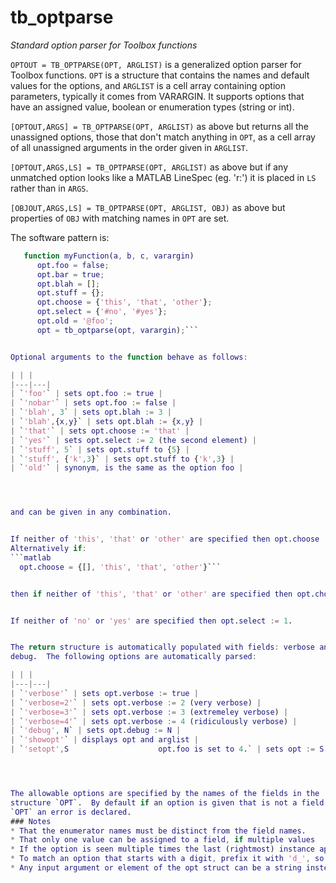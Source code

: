 ---
---
# tb_optparse
_Standard option parser for Toolbox functions_


```OPTOUT = TB_OPTPARSE(OPT, ARGLIST)``` is a generalized option parser for
Toolbox functions.  `OPT` is a structure that contains the names and
default values for the options, and `ARGLIST` is a cell array containing
option parameters, typically it comes from VARARGIN.  It supports options
that have an assigned value, boolean or enumeration types (string or
int).


```[OPTOUT,ARGS] = TB_OPTPARSE(OPT, ARGLIST)``` as above but returns all the
unassigned options, those that don't match anything in `OPT`, as a cell
array of all unassigned arguments in the order given in `ARGLIST`.


```[OPTOUT,ARGS,LS] = TB_OPTPARSE(OPT, ARGLIST)``` as above but if any
unmatched option looks like a MATLAB LineSpec (eg. 'r:') it is placed in `LS` rather
than in `ARGS`.


```[OBJOUT,ARGS,LS] = TB_OPTPARSE(OPT, ARGLIST, OBJ)``` as above but properties
of `OBJ` with matching names in `OPT` are set.


The software pattern is:
```matlab
   function myFunction(a, b, c, varargin)
      opt.foo = false;
      opt.bar = true;
      opt.blah = [];
      opt.stuff = {};
      opt.choose = {'this', 'that', 'other'};
      opt.select = {'#no', '#yes'};
      opt.old = '@foo';
      opt = tb_optparse(opt, varargin);```


Optional arguments to the function behave as follows:

| | |
|---|---|
| `'foo'` | sets opt.foo := true |
| `'nobar'` | sets opt.foo := false |
| `'blah', 3` | sets opt.blah := 3 |
| `'blah',{x,y}` | sets opt.blah := {x,y} |
| `'that'` | sets opt.choose := 'that' |
| `'yes'` | sets opt.select := 2 (the second element) |
| `'stuff', 5` | sets opt.stuff to {5} |
| `'stuff', {'k',3}` | sets opt.stuff to {'k',3} |
| `'old'` | synonym, is the same as the option foo |




and can be given in any combination.


If neither of 'this', 'that' or 'other' are specified then opt.choose := 'this'.
Alternatively if:
```matlab
  opt.choose = {[], 'this', 'that', 'other'}```


then if neither of 'this', 'that' or 'other' are specified then opt.choose := [].


If neither of 'no' or 'yes' are specified then opt.select := 1.


The return structure is automatically populated with fields: verbose and
debug.  The following options are automatically parsed:

| | |
|---|---|
| `'verbose'` | sets opt.verbose := true |
| `'verbose=2'` | sets opt.verbose := 2 (very verbose) |
| `'verbose=3'` | sets opt.verbose := 3 (extremeley verbose) |
| `'verbose=4'` | sets opt.verbose := 4 (ridiculously verbose) |
| `'debug', N` | sets opt.debug := N |
| `'showopt'` | displays opt and arglist |
| `'setopt',S                    opt.foo is set to 4.` | sets opt := S, if S.foo=4, and opt.foo is present, then |




The allowable options are specified by the names of the fields in the
structure `OPT`.  By default if an option is given that is not a field of
`OPT` an error is declared.
### Notes
* That the enumerator names must be distinct from the field names.
* That only one value can be assigned to a field, if multiple values    are required they must placed in a cell array.
* If the option is seen multiple times the last (rightmost) instance applies.
* To match an option that starts with a digit, prefix it with 'd_', so    the field 'd_3d' matches the option '3d'.
* Any input argument or element of the opt struct can be a string instead    of a char array.

